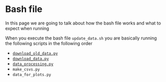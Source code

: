 # Bash file

In this page we are going to talk about how the bash file works and what to expect when running

When you execute the bash file `update_data.sh` you are basically running the following scripts in the following order

* [`download_old_data.py`](download-old-data)
* [`download_data.py`](download-data)
* [`data_processing.py`](data-processing)
* `make_csvs.py`
* `data_for_plots.py`







